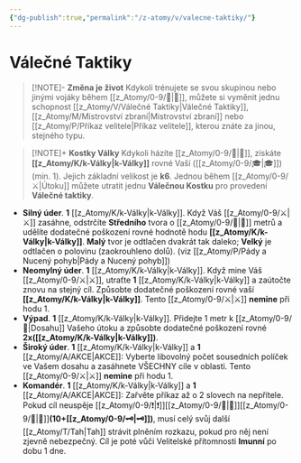 ```yaml
---
{"dg-publish":true,"permalink":"/z-atomy/v/valecne-taktiky/"}
---
```


# Válečné Taktiky
>[!NOTE]- **Změna je život**
>Kdykoli trénujete se svou skupinou nebo jinými vojáky během [[z_Atomy/0-9/🔋\|🔋]], můžete si vyměnit jednu schopnost [[z_Atomy/V/Válečné Taktiky\|Válečné Taktiky]], [[z_Atomy/M/Mistrovství zbraní\|Mistrovství zbraní]] nebo [[z_Atomy/P/Příkaz velitele\|Příkaz velitele]], kterou znáte za jinou, stejného typu.

> [!NOTE]+ **Kostky Války**
> Kdykoli házíte [[z_Atomy/0-9/🏁\|🏁]], získáte **[[z_Atomy/K/k-Války\|k-Války]]** rovné Vaší ([[z_Atomy/0-9/🎓\|🎓]]) (min. 1). Jejich základní velikost je **k6**. Jednou během [[z_Atomy/0-9/⚔️\|Útoku]] můžete utratit jednu **Válečnou Kostku** pro provedení **Válečné taktiky**.

- **Silný úder**. **1** [[z_Atomy/K/k-Války\|k-Války]]. Když Váš [[z_Atomy/0-9/⚔️\|⚔️]] zasáhne, odstrčíte **Středního** tvora o [[z_Atomy/0-9/💪\|💪]] metrů a udělíte dodatečné poškození rovné hodnotě hodu **[[z_Atomy/K/k-Války\|k-Války]]**. **Malý** tvor je odtlačen dvakrát tak daleko; **Velký** je odtlačen o polovinu (zaokrouhleno dolů). (viz [[z_Atomy/P/Pády a Nucený pohyb\|Pády a Nucený pohyb]])
⠀
- **Neomylný úder**. **1** [[z_Atomy/K/k-Války\|k-Války]]. Když mine Váš [[z_Atomy/0-9/⚔️\|⚔️]], utraťte **1** [[z_Atomy/K/k-Války\|k-Války]] a zaútočte znovu na stejný cíl. Způsobte dodatečné poškození rovné vaší **[[z_Atomy/K/k-Války\|k-Války]]**. Tento [[z_Atomy/0-9/⚔️\|⚔️]] **nemine** při hodu 1.
⠀
- **Výpad**. **1** [[z_Atomy/K/k-Války\|k-Války]]. Přidejte 1 metr k [[z_Atomy/0-9/👊\|Dosahu]] Vašeho útoku a způsobte dodatečné poškození rovné **2x([[z_Atomy/K/k-Války\|k-Války]])**.
⠀
- **Široký úder**. **1** [[z_Atomy/K/k-Války\|k-Války]] a **1** [[z_Atomy/A/AKCE\|AKCE]]: Vyberte libovolný počet sousedních políček ve Vašem dosahu a zasáhnete VŠECHNY cíle v oblasti. Tento [[z_Atomy/0-9/⚔️\|⚔️]] **nemine** při hodu 1.
⠀
- **Komandér**. **1** [[z_Atomy/K/k-Války\|k-Války]] a **1** [[z_Atomy/A/AKCE\|AKCE]]: Zařvěte příkaz až o 2 slovech na nepřítele. Pokud cíl neuspěje [[z_Atomy/0-9/❗\|❗]][[z_Atomy/0-9/🧠\|🧠]][[z_Atomy/0-9/📶\|📶]]**(10+[[z_Atomy/0-9/🗝\|🗝]])**, musí celý svůj další [[z_Atomy/T/Tah\|Tah]] strávit plněním rozkazu, pokud pro něj není zjevně nebezpečný. Cíl je poté vůči Velitelské přítomnosti **Imunní** po dobu 1 dne.